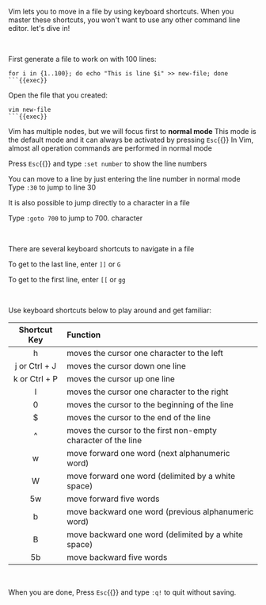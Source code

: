 Vim lets you to move in a file by using keyboard shortcuts.
When you master these shortcuts, you won't want to use any other command line editor.
let's dive in!

&nbsp;

First generate a file to work on with 100 lines:

```plain
for i in {1..100}; do echo "This is line $i" >> new-file; done
```{{exec}}
```

Open the file that you created:

```plain
vim new-file
```{{exec}}
```

Vim has multiple nodes, but we will focus first to **normal mode**
This mode is the default mode and it can always be activated by pressing `Esc`{{}}
In Vim, almost all operation commands are performed in normal mode

Press `Esc`{{}} and type `:set number` to show the line numbers

You can move to a line by just entering the line number in normal mode
Type `:30` to jump to line 30

It is also possible to jump directly to a character in a file

Type `:goto 700` to jump to 700. character

&nbsp;

There are several keyboard shortcuts to navigate in a file

To get to the last line, enter `]]` or `G`

To get to the first line, enter `[[` or `gg`

&nbsp;

Use keyboard shortcuts below to play around and get familiar:

| Shortcut Key | Function |
| :----------: | :------ |
| h	| moves the cursor one character to the left |
| j or Ctrl + J | moves the cursor down one line |
| k or Ctrl + P |	moves the cursor up one line |
| l |	moves the cursor one character to the right |
| 0 |	moves the cursor to the beginning of the line |
| $ |	moves the cursor to the end of the line |
| ^ | moves the cursor to the first non-empty character of the line |
| w |	move forward one word (next alphanumeric word) |
| W |	move forward one word (delimited by a white space) |
| 5w | move forward five words |
| b |	move backward one word (previous alphanumeric word) |
| B |	move backward one word (delimited by a white space) |
| 5b | move backward five words |

&nbsp;

When you are done, Press `Esc`{{}} and type `:q!` to quit without saving.
